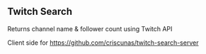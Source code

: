 ## Twitch Search

Returns channel name & follower count using Twitch API  

Client side for https://github.com/criscunas/twitch-search-server
